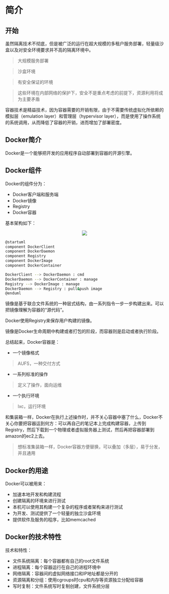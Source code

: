 # 简介

## 开始

虽然隔离技术不彻底，但是被广泛的运行在超大规模的多租户服务部署，轻量级沙盒以及对安全环境要求并不高的隔离环境中。

> 大规模服务部署

> 沙盒环境

> 有安全保证的环境

> 这些环境在内部网络的保护下，安全不是重点考虑的前提下，资源利用将成为主要矛盾

容器技术是精益技术，因为容器需要的开销有限，由于不需要传统虚拟化所依赖的模拟层（emulation layer）和管理层（hypervisor layer），而是使用了操作系统的系统调用，从而降低了容器的开销，进而增加了部署密度。

## Docker简介

Docker是一个能够把开发的应用程序自动部署到容器的开源引擎。

## Docker组件

Docker的组件分为：

* Docker客户端和服务端
* Docker镜像
* Registry
* Docker容器

基本架构如下：

<center>
<img src="http://www.plantuml.com/plantuml/svg/POwx3O0m34JxJE6AZWKeQA2XPOCeM10Hsr481TlpaO10IZ-zkxCHyiB84LenCuR6sUDGveTRZIISu1v7kyImPMP7UiICDi9HMyQWLBe3PLb_5g02GuFweDTvMWwDD9z3zn-9TNtm6bdN4wd0hyuLVbqci6Te1m00" />
</center>

```sh
@startuml
component DockerClient
component DockerDaemon
component Registry
component DockerImage
component DockerContainer

DockerClient --> DockerDaemon : cmd
DockerDaemon --> DockerContainer : manage
Registry --> DockerImage : manage
DockerDaemon --> Registry : pull&push image
@enduml
```

镜像是基于联合文件系统的一种层式结构，由一系列指令一步一步构建出来。可以把镜像理解为容器的“源代码”。

Docker使用Registry来保存用户构建的镜像。

镜像是Docker生命周期中构建或者打包的阶段，而容器则是启动或者执行阶段。

总结起来，Docker容器是：

* 一个镜像格式
> AUFS，一种交付方式

* 一系列标准的操作
> 定义了操作，面向运维

* 一个执行环境
> lxc，运行环境

和集装箱一样，Docker在执行上述操作时，并不关心容器中塞了什么，Docker不关心你要把容器运到何方：可以再自己的笔记本上完成构建容器，上传到Registry，然后下载到一个物理或者虚拟服务器上测试，然后再把容器部署到amazon的ec2上去。

> 想标准集装箱一样，Docker容器方便替换，可以叠加（多层），易于分发，并且通用

## Docker的用途

Docker可以被用来：

* 加速本地开发和构建流程
* 创建隔离的环境来进行测试
* 本机可以使用其构建一个复杂的程序或者架构来进行测试
* 为开发、测试提供了一个轻量的独立沙盒环境
* 提供软件及服务的程序，比如memcached

## Docker的技术特性

技术和特性：

* 文件系统隔离：每个容器都有自己的root文件系统
* 进程隔离：每个容器运行在自己的进程环境中
* 网络隔离：容器间的虚拟网络接口和IP地址都是分开的
* 资源隔离和分组：使用cgroups时cpu和内存等资源独立分配给容器
* 写时复制：文件系统写时复制创建，文件系统分层
